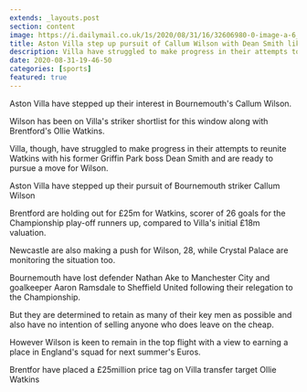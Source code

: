 ```yaml
---
extends: _layouts.post
section: content
image: https://i.dailymail.co.uk/1s/2020/08/31/16/32606980-0-image-a-6_1598888575226.jpg 
title: Aston Villa step up pursuit of Callum Wilson with Dean Smith likely to miss out on Ollie Watkins  
description: Villa have struggled to make progress in their attempts to reunite Ollie Watkins with his former Brentford boss Dean Smith and are ready to pursue a move for Callum Wilson. 
date: 2020-08-31-19-46-50 
categories: [sports] 
featured: true 
--- 
```

Aston Villa have stepped up their interest in Bournemouth's Callum Wilson.

Wilson has been on Villa's striker shortlist for this window along with Brentford's Ollie Watkins.

Villa, though, have struggled to make progress in their attempts to reunite Watkins with his former Griffin Park boss Dean Smith and are ready to pursue a move for Wilson.

Aston Villa have stepped up their pursuit of Bournemouth striker Callum Wilson

Brentford are holding out for £25m for Watkins, scorer of 26 goals for the Championship play-off runners up, compared to Villa's initial £18m valuation.

Newcastle are also making a push for Wilson, 28, while Crystal Palace are monitoring the situation too.

Bournemouth have lost defender Nathan Ake to Manchester City and goalkeeper Aaron Ramsdale to Sheffield United following their relegation to the Championship.

But they are determined to retain as many of their key men as possible and also have no intention of selling anyone who does leave on the cheap.

However Wilson is keen to remain in the top flight with a view to earning a place in England's squad for next summer's Euros.

Brentfor have placed a £25million price tag on Villa transfer target Ollie Watkins

